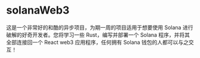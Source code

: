 # solanaWeb3
这是一个非常好的和酷的异步项目，为期一周的项目适用于想要使用 Solana 进行破解的好奇开发者。您将学习一些 Rust，编写并部署一个 Solana 程序，并将其全部连接回一个 React web3 应用程序，任何拥有 Solana 钱包的人都可以与之交互！
